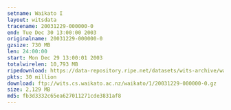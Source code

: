 ```yaml
---
setname: Waikato I
layout: witsdata
tracename: 20031229-000000-0
end: Tue Dec 30 13:00:00 2003
originalname: 20031229-000000-0
gzsize: 730 MB
len: 24:00:00
start: Mon Dec 29 13:00:01 2003
totalwirelen: 10,793 MB
ripedownload: https://data-repository.ripe.net/datasets/wits-archive/waikato/1/20031229-000000-0.gz
pkts: 30 million
download: ftp://wits.cs.waikato.ac.nz/waikato/1/20031229-000000-0.gz
size: 2,129 MB
md5: fb3d3332c65ea627011271cde3831af8
---
```

